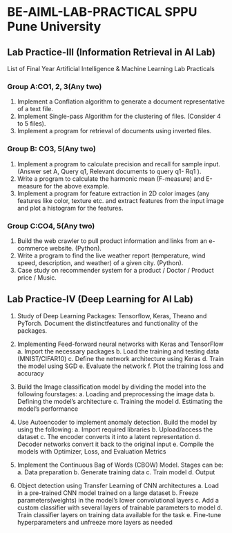 # BE-AIML-LAB-PRACTICAL SPPU Pune University

## Lab Practice-III (Information Retrieval in AI Lab)
List of Final Year Artificial Intelligence & Machine Learning Lab Practicals

### Group A:CO1, 2, 3(Any two)
1. Implement a Conflation algorithm to generate a document representative of a text file.
2. Implement Single-pass Algorithm for the clustering of files. (Consider 4 to 5 files).
3. Implement a program for retrieval of documents using inverted files.

### Group B: CO3, 5(Any two)
1. Implement a program to calculate precision and recall for sample input. (Answer set A, Query q1, Relevant documents to query q1- Rq1 ).
2. Write a program to calculate the harmonic mean (F-measure) and E-measure for the above example.
3. Implement a program for feature extraction in 2D color images (any features like color, texture etc. and extract features from the input image and plot a histogram for the features.

### Group C:CO4, 5(Any two)
1. Build the web crawler to pull product information and links from an e-commerce website. (Python).
2. Write a program to find the live weather report (temperature, wind speed, description, and weather) of a given city. (Python).
3. Case study on recommender system for a product / Doctor / Product price / Music.


## Lab Practice-IV (Deep Learning for AI Lab)

1. Study of Deep Learning Packages: Tensorflow, Keras, Theano and PyTorch. Document the distinctfeatures and functionality of the packages.


2. Implementing Feed-forward neural networks with Keras and TensorFlow
  a. Import the necessary packages
  b. Load the training and testing data (MNIST/CIFAR10)
  c. Define the network architecture using Keras
  d. Train the model using SGD
  e. Evaluate the network
  f. Plot the training loss and accuracy


3. Build the Image classification model by dividing the model into the following fourstages:
  a. Loading and preprocessing the image data
  b. Defining the model’s architecture
  c. Training the model
  d. Estimating the model’s performance


4. Use Autoencoder to implement anomaly detection. Build the model by using the following:
  a. Import required libraries
  b. Upload/access the dataset
  c. The encoder converts it into a latent representation
  d. Decoder networks convert it back to the original input
  e. Compile the models with Optimizer, Loss, and Evaluation Metrics


5. Implement the Continuous Bag of Words (CBOW) Model. Stages can be:
  a. Data preparation
  b. Generate training data
  c. Train model
  d. Output


6. Object detection using Transfer Learning of CNN architectures
  a. Load in a pre-trained CNN model trained on a large dataset
  b. Freeze parameters(weights) in the model’s lower convolutional layers
  c. Add a custom classifier with several layers of trainable parameters to model
  d. Train classifier layers on training data available for the task
  e. Fine-tune hyperparameters and unfreeze more layers as needed


